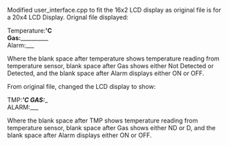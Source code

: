 Modified user_interface.cpp to fit the 16x2 LCD display as original file is for a 20x4 LCD Display. Orignal file displayed: <br>

Temperature:__'C <br>
Gas:____________ <br>
Alarm:___ <br>

Where the blank space after temperature shows temperature reading from temperature sensor, blank space after Gas shows either Not Detected or Detected, and the blank space after Alarm displays either ON or OFF.<br>

From original file, changed the LCD display to show: <br>

TMP:___'C GAS:____ <br>
ALARM:___ <br>

Where the blank space after TMP shows temperature reading from temperature sensor, blank space after Gas shows either ND or D, and the blank space after Alarm displays either ON or OFF.
